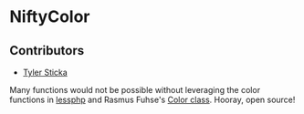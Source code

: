 # NiftyColor

## Contributors

- [Tyler Sticka](http://tylersticka.com)

Many functions would not be possible without leveraging the color functions in [lessphp](https://github.com/leafo/lessphp/) and Rasmus Fuhse's [Color class](http://studipdoc.umt-dev.urz.uni-halle.de/studip_doxygen/html/dd/dfe/Color_8class_8php_source.html). Hooray, open source!